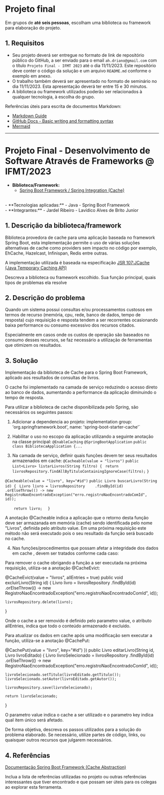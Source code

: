 # Projeto final

Em grupos de **até seis pessoas**, escolham uma biblioteca ou framework para elaboração do projeto.

## 1. Requisitos
- Seu projeto deverá ser entregue no formato de link de repositório público do GitHub, a ser enviado para o email `ah.driano@gmail.com` com o título `Projeto Final - IFMT 2023` até o dia 11/11/2023. Este repositório deve conter o código da solução e um arquivo `README.md` conforme o exemplo em anexo.
- O trabalho também deverá ser apresentado no formato de seminário no dia 11/11/2023. Esta apresentação deverá ter entre 15 e 30 minutos.
- A biblioteca ou framework utilizados poderão ser relacionados à qualquer tecnologia, à escolha do grupo.

Referências úteis para escrita de documentos Markdown:
- [Markdown Guide](https://www.markdownguide.org/basic-syntax/)
- [GitHub Docs - Basic writing and formatting syntax](https://docs.github.com/en/get-started/writing-on-github/getting-started-with-writing-and-formatting-on-github/basic-writing-and-formatting-syntax)
- [Mermaid](https://mermaid.js.org/intro/)


---

# Projeto Final - Desenvolvimento de Software Através de Frameworks @ IFMT/2023
- **Biblioteca/Framework:** 
	- [Spring Boot Framework / Spring Integration (Cache)](http://google.com)
 <br/>
- **Tecnologias aplicadas:** 
  - Java
  - Spring Boot Framework
  <br/>
- **Integrantes:**
  - Jardel Ribeiro
  - Lavídico Alves de Brito Junior
  <br/>

## 1. Descrição da biblioteca/framework

Biblioteca provedora de cache para uma aplicação baseada no framework Spring Boot, esta implementação permite o uso de várias soluções alternativas de cache como providers sem impacto no código por exemplo, EhCache, Hazelcast, Infinispan, Redis entre outras.

A implementação utilizada é baseada na especificação [JSR 107:JCache (Java Temporary Caching API)](https://www.jcp.org/en/jsr/detail?id=107)

Descreva a biblioteca ou framework escolhido. Sua função principal, quais tipos de problemas ela resolve

## 2. Descrição do problema

Quando um sistema possui consultas e/ou processamentos custosos em termos de recurso (memória, cpu, rede, banco de dados, tempo de resposta) cujo requisição e resposta tendem a ser recorrentes ocasionando baixa performance ou consumo excessivo dos recursos citados. 

Especialmente em casos onde os custos de operação são baseados no consumo desses recursos, se faz necessário a utilização de ferramentas que otimizem os resultados.


## 3. Solução

Implementação da biblioteca de Cache para o Spring Boot Framework, aplicado aos resultados de consultas de livros.

O cache foi implementado na camada de serviço reduzindo o acesso direto ao banco de dados, aumentando a performance da aplicação diminuindo o tempo de resposta.

Para utilizar a biblioteca de cache disponibilizada pelo Spring, são necessários os seguintes passos:

  1. Adicionar a dependencia ao projeto:
	  	implementation group: 'org.springframework.boot', name: 'spring-boot-starter-cache'`
		
  2. Habilitar o uso no escopo da aplicação utilizando a seguinte anotação na classe principal: `@EnableCaching`
`@SpringBootApplication`
`public class BibliotecaApplication {...`

  3. Na camada de serviço, definir quais funções devem ter seus resultados armazenados em cache:
  `@Cacheable(value = "livros")`
 `public List<Livro> listarLivros(String filtro) {`
   ` return livrosRepository.findAllByTituloContainingIgnoreCase(filtro);`
  `}`
  
  
  `@Cacheable(value = "livro", key="#id")`
  `public Livro buscarLivro(String id) {`
  ` Livro livro = livrosRepository`
  `    .findById(id)`
  `    .orElseThrow(() -> new ` `RegistroNaoEncontradoException("erro.registroNaoEncontradoComId", id));`

`    return livro;`
`  }`
  
  A anotação @Cacheable indica a aplicação que o retorno desta função deve ser armazanada em memória (cache) sendo identificada pelo nome "Livros", definida pelo atributo value. Em uma próxima requisição este método não será executado pois o seu resultado da função será buscado no cache.
  
  
  4. Nas funções/procedimentos que possam afetar a integridade dos dados em cache , devem ser tratados conforme cada caso:

Para remover o cache obrigando a função a ser executada na próxima requisição, utiliza-se a anotação @CacheEvict:

  @CacheEvict(value = "livros", allEntries = true)
  public void excluirLivro(String id) {
    Livro livro = livrosRepository
      .findById(id)
      .orElseThrow(() -> new RegistroNaoEncontradoException("erro.registroNaoEncontradoComId", id));

    livrosRepository.delete(livro);
  }

Onde o cache a ser removido é definido pelo parametro value, o atributo allEntries, indica que todo o conteúdo armazenado é excluido.

Para atualizar os dados em cache após uma modificação sem executar a função, utiliza-se a anotação @CachePut: 

 @CachePut(value = "livro", key="#id") })
  public Livro editarLivro(String id, Livro livroEditado) {
    Livro livroSelecionado = livrosRepository
      .findById(id)
      .orElseThrow(() -> new RegistroNaoEncontradoException("erro.registroNaoEncontradoComId", id));

    livroSelecionado.setTitulo(livroEditado.getTitulo());
    livroSelecionado.setAutor(livroEditado.getAutor());

    livrosRepository.save(livroSelecionado);

    return livroSelecionado;
  }
  
  O parametro value indica o cache a ser utilizado e o parametro key indica qual item único será afetado. 

  
De forma objetiva, descreva os passos utilizados para a solução do problema elaborado. Se necessário, utilize partes de código, links, ou quaisquer outros recursos que julgarem necessários.

## 4. Referências

[Documentação Spring Boot Framework (Cache Abstraction)](https://docs.spring.io/spring-framework/reference/integration/cache.html)

Inclua a lista de referências utilizadas no projeto ou outras referências interessantes que tiver encontrado e que possam ser úteis para os colegas ao explorar esta ferramenta.
